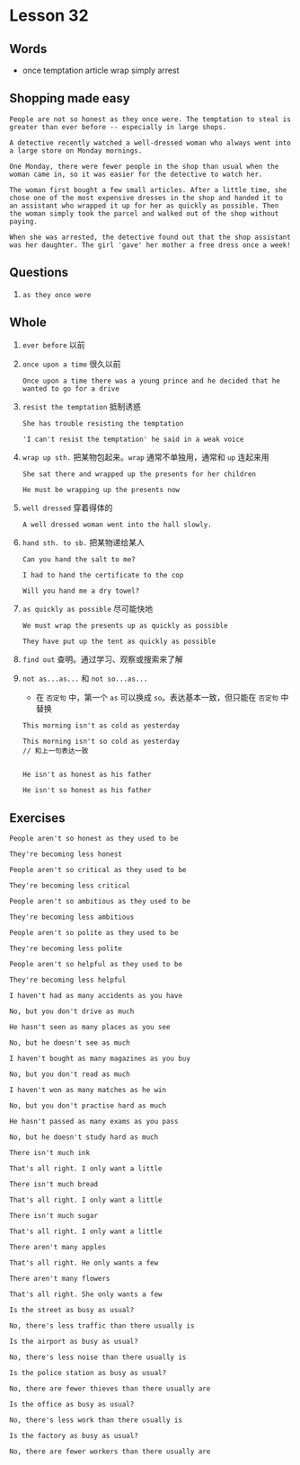 # Lesson 32

## Words

- once temptation article wrap simply arrest

## Shopping made easy

```
People are not so honest as they once were. The temptation to steal is greater than ever before -- especially in large shops.

A detective recently watched a well-dressed woman who always went into a large store on Monday mornings.

One Monday, there were fewer people in the shop than usual when the woman came in, so it was easier for the detective to watch her.

The woman first bought a few small articles. After a little time, she chose one of the most expensive dresses in the shop and handed it to an assistant who wrapped it up for her as quickly as possible. Then the woman simply took the parcel and walked out of the shop without paying.

When she was arrested, the detective found out that the shop assistant was her daughter. The girl 'gave' her mother a free dress once a week!
```

## Questions

1. `as they once were`

## Whole

1. `ever before` 以前

2. `once upon a time` 很久以前

   ```
   Once upon a time there was a young prince and he decided that he wanted to go for a drive
   ```

3. `resist the temptation` 抵制诱惑

   ```
   She has trouble resisting the temptation

   'I can't resist the temptation' he said in a weak voice
   ```

4. `wrap up sth.` 把某物包起来。`wrap` 通常不单独用，通常和 `up` 连起来用

   ```
   She sat there and wrapped up the presents for her children

   He must be wrapping up the presents now
   ```

5. `well dressed` 穿着得体的

   ```
   A well dressed woman went into the hall slowly.
   ```

6. `hand sth. to sb.` 把某物递给某人

   ```
   Can you hand the salt to me?

   I had to hand the certificate to the cop

   Will you hand me a dry towel?
   ```

7. `as quickly as possible` 尽可能快地

   ```
   We must wrap the presents up as quickly as possible

   They have put up the tent as quickly as possible
   ```

8. `find out` 查明。通过学习、观察或搜索来了解

9. `not as...as...` 和 `not so...as...`

   - 在 `否定句` 中，第一个 `as` 可以换成 `so`。表达基本一致，但只能在 `否定句` 中替换

   ```
   This morning isn't as cold as yesterday

   This morning isn't so cold as yesterday
   // 和上一句表达一致


   He isn't as honest as his father

   He isn't so honest as his father
   ```

## Exercises

```
People aren't so honest as they used to be

They're becoming less honest
```

```
People aren't so critical as they used to be

They're becoming less critical
```

```
People aren't so ambitious as they used to be

They're becoming less ambitious
```

```
People aren't so polite as they used to be

They're becoming less polite
```

```
People aren't so helpful as they used to be

They're becoming less helpful
```

```
I haven't had as many accidents as you have

No, but you don't drive as much
```

```
He hasn't seen as many places as you see

No, but he doesn't see as much
```

```
I haven't bought as many magazines as you buy

No, but you don't read as much
```

```
I haven't won as many matches as he win

No, but you don't practise hard as much
```

```
He hasn't passed as many exams as you pass

No, but he doesn't study hard as much
```

```
There isn't much ink

That's all right. I only want a little
```

```
There isn't much bread

That's all right. I only want a little
```

```
There isn't much sugar

That's all right. I only want a little
```

```
There aren't many apples

That's all right. He only wants a few
```

```
There aren't many flowers

That's all right. She only wants a few
```

```
Is the street as busy as usual?

No, there's less traffic than there usually is
```

```
Is the airport as busy as usual?

No, there's less noise than there usually is
```

```
Is the police station as busy as usual?

No, there are fewer thieves than there usually are
```

```
Is the office as busy as usual?

No, there's less work than there usually is
```

```
Is the factory as busy as usual?

No, there are fewer workers than there usually are
```
